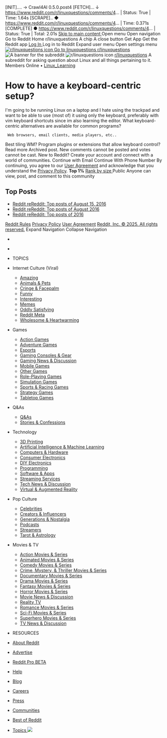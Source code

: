 [INIT].... → Crawl4AI 0.5.0.post4
[FETCH]... ↓ https://www.reddit.com/r/linuxquestions/comments/4... | Status: True | Time: 1.64s
[SCRAPE].. ◆ https://www.reddit.com/r/linuxquestions/comments/4... | Time: 0.371s
[COMPLETE] ● https://www.reddit.com/r/linuxquestions/comments/4... | Status: True | Total: 2.01s
[ Skip to main content ](https://www.reddit.com/r/linuxquestions/comments/4xv18k/how_to_have_a_keyboardcentric_setup/#main-content)
Open menu Open navigation [ ](https://www.reddit.com/)Go to Reddit Home
r/linuxquestions  A chip A close button
Get App Get the Reddit app  [ Log In ](https://www.reddit.com/login/)Log in to Reddit
Expand user menu Open settings menu
[ ![r/linuxquestions icon](https://styles.redditmedia.com/t5_2rbms/styles/communityIcon_npwk9ubqswme1.png) Go to linuxquestions  ](https://www.reddit.com/r/linuxquestions/)
[r/linuxquestions](https://www.reddit.com/r/linuxquestions/)
![A banner for the subreddit](https://styles.redditmedia.com/t5_2rbms/styles/bannerBackgroundImage_n16oqcs1fuee1.png)
![r/linuxquestions icon](https://styles.redditmedia.com/t5_2rbms/styles/communityIcon_npwk9ubqswme1.png) [r/linuxquestions](https://www.reddit.com/r/linuxquestions/)
A subreddit for asking question about Linux and all things pertaining to it. 
Members Online
•
[Linux_Learning](https://www.reddit.com/user/Linux_Learning/)
#  How to have a keyboard-centric setup? 
I'm going to be running Linux on a laptop and I hate using the trackpad and want to be able to use (most of) it using only the keyboard, preferably with vim keyboard shortcuts since im also learning the editor. 
What keyboard-centric alternatives are available for common programs? 
```
 Web browsers, email clients, media players, etc..
```

Best tiling WM? 
Program plugins or extensions that allow keyboard control? 
Read more 
Archived post. New comments cannot be posted and votes cannot be cast. 
New to Reddit? 
Create your account and connect with a world of communities. 
Continue with Email 
Continue With Phone Number 
By continuing, you agree to our [User Agreement](https://www.redditinc.com/policies/user-agreement) and acknowledge that you understand the [Privacy Policy](https://www.redditinc.com/policies/privacy-policy). 
**Top 1%** [ Rank by size ](https://www.reddit.com/best/communities/9/#t5_2rbms/)
Public 
Anyone can view, post, and comment to this community
##  Top Posts 
  * [ Reddit  ](https://www.reddit.com/posts/2016/august-15-1/)
[reReddit: Top posts of August 15, 2016 ](https://www.reddit.com/posts/2016/august-15-1/)
  * [ Reddit  ](https://www.reddit.com/posts/2016/august/)
[reReddit: Top posts of August 2016 ](https://www.reddit.com/posts/2016/august/)
  * [ Reddit  ](https://www.reddit.com/posts/2016/)
[reReddit: Top posts of 2016 ](https://www.reddit.com/posts/2016/)


[Reddit Rules](https://www.redditinc.com/policies/content-policy) [Privacy Policy](https://www.reddit.com/policies/privacy-policy) [User Agreement](https://www.redditinc.com/policies/user-agreement) [Reddit, Inc. © 2025. All rights reserved.](https://redditinc.com)
Expand Navigation Collapse Navigation
* &nbsp;
* &nbsp;
* TOPICS
* Internet Culture (Viral)
  * [ Amazing ](https://reddit.com/t/amazing/)
  * [ Animals & Pets ](https://reddit.com/t/animals_and_pets/)
  * [ Cringe & Facepalm ](https://reddit.com/t/cringe_and_facepalm/)
  * [ Funny ](https://reddit.com/t/funny/)
  * [ Interesting ](https://reddit.com/t/interesting/)
  * [ Memes ](https://reddit.com/t/memes/)
  * [ Oddly Satisfying ](https://reddit.com/t/oddly_satisfying/)
  * [ Reddit Meta ](https://reddit.com/t/reddit_meta/)
  * [ Wholesome & Heartwarming ](https://reddit.com/t/wholesome_and_heartwarming/)


* Games
  * [ Action Games ](https://reddit.com/t/action_games/)
  * [ Adventure Games ](https://reddit.com/t/adventure_games/)
  * [ Esports ](https://reddit.com/t/esports/)
  * [ Gaming Consoles & Gear ](https://reddit.com/t/gaming_consoles_and_gear/)
  * [ Gaming News & Discussion ](https://reddit.com/t/gaming_news_and_discussion/)
  * [ Mobile Games ](https://reddit.com/t/mobile_games/)
  * [ Other Games ](https://reddit.com/t/other_games/)
  * [ Role-Playing Games ](https://reddit.com/t/role_playing_games/)
  * [ Simulation Games ](https://reddit.com/t/simulation_games/)
  * [ Sports & Racing Games ](https://reddit.com/t/sports_and_racing_games/)
  * [ Strategy Games ](https://reddit.com/t/strategy_games/)
  * [ Tabletop Games ](https://reddit.com/t/tabletop_games/)


* Q&As
  * [ Q&As ](https://reddit.com/t/q_and_as/)
  * [ Stories & Confessions ](https://reddit.com/t/stories_and_confessions/)


* Technology
  * [ 3D Printing ](https://reddit.com/t/3d_printing/)
  * [ Artificial Intelligence & Machine Learning ](https://reddit.com/t/artificial_intelligence_and_machine_learning/)
  * [ Computers & Hardware ](https://reddit.com/t/computers_and_hardware/)
  * [ Consumer Electronics ](https://reddit.com/t/consumer_electronics/)
  * [ DIY Electronics ](https://reddit.com/t/diy_electronics/)
  * [ Programming ](https://reddit.com/t/programming/)
  * [ Software & Apps ](https://reddit.com/t/software_and_apps/)
  * [ Streaming Services ](https://reddit.com/t/streaming_services/)
  * [ Tech News & Discussion ](https://reddit.com/t/tech_news_and_discussion/)
  * [ Virtual & Augmented Reality ](https://reddit.com/t/virtual_and_augmented_reality/)


* Pop Culture
  * [ Celebrities ](https://reddit.com/t/celebrities/)
  * [ Creators & Influencers ](https://reddit.com/t/creators_and_influencers/)
  * [ Generations & Nostalgia ](https://reddit.com/t/generations_and_nostalgia/)
  * [ Podcasts ](https://reddit.com/t/podcasts/)
  * [ Streamers ](https://reddit.com/t/streamers/)
  * [ Tarot & Astrology ](https://reddit.com/t/tarot_and_astrology/)


* Movies & TV
  * [ Action Movies & Series ](https://reddit.com/t/action_movies_and_series/)
  * [ Animated Movies & Series ](https://reddit.com/t/animated_movies_and_series/)
  * [ Comedy Movies & Series ](https://reddit.com/t/comedy_movies_and_series/)
  * [ Crime, Mystery, & Thriller Movies & Series ](https://reddit.com/t/crime_mystery_and_thriller_movies_and_series/)
  * [ Documentary Movies & Series ](https://reddit.com/t/documentary_movies_and_series/)
  * [ Drama Movies & Series ](https://reddit.com/t/drama_movies_and_series/)
  * [ Fantasy Movies & Series ](https://reddit.com/t/fantasy_movies_and_series/)
  * [ Horror Movies & Series ](https://reddit.com/t/horror_movies_and_series/)
  * [ Movie News & Discussion ](https://reddit.com/t/movie_news_and_discussion/)
  * [ Reality TV ](https://reddit.com/t/reality_tv/)
  * [ Romance Movies & Series ](https://reddit.com/t/romance_movies_and_series/)
  * [ Sci-Fi Movies & Series ](https://reddit.com/t/scifi_movies_and_series/)
  * [ Superhero Movies & Series ](https://reddit.com/t/superhero_movies_and_series/)
  * [ TV News & Discussion ](https://reddit.com/t/tv_news_and_discussion/)


* RESOURCES
* [ About Reddit ](https://www.redditinc.com)
* [ Advertise ](https://ads.reddit.com/register?utm_source=web3x_consumer&utm_name=left_nav_cta&utm_content=default)
* [ Reddit Pro BETA  ](https://www.reddit.com/reddit-pro?utm_source=reddit&utm_medium=left_nav_resources)
* [ Help ](https://support.reddithelp.com/hc?utm_source=reddit&utm_medium=footer&utm_campaign=evergreen)
* [ Blog ](https://redditblog.com/)
* [ Careers ](https://www.redditinc.com/careers)
* [ Press ](https://www.redditinc.com/press)
* [ Communities ](https://www.reddit.com/best/communities/1/)
* [ Best of Reddit ](https://www.reddit.com/posts/2025/global/)
* [ Topics ](https://www.reddit.com/topics/a-1/)
![](https://id.rlcdn.com/472486.gif)

